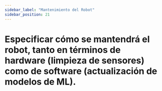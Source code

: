 ```yaml
---
sidebar_label: "Mantenimiento del Robot"
sidebar_position: 21
---
```


# Especificar cómo se mantendrá el robot, tanto en términos de hardware (limpieza de sensores) como de software (actualización de modelos de ML).
